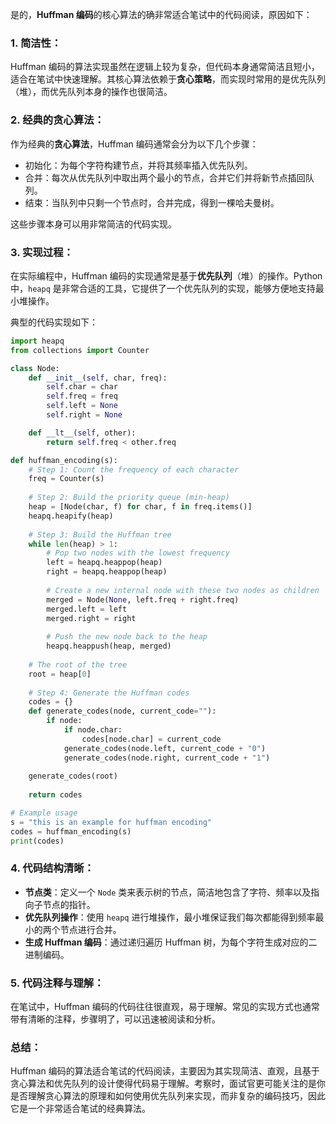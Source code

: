 是的，**Huffman 编码**的核心算法的确非常适合笔试中的代码阅读，原因如下：

### 1. **简洁性**：

Huffman 编码的算法实现虽然在逻辑上较为复杂，但代码本身通常简洁且短小，适合在笔试中快速理解。其核心算法依赖于**贪心策略**，而实现时常用的是优先队列（堆），而优先队列本身的操作也很简洁。

### 2. **经典的贪心算法**：

作为经典的**贪心算法**，Huffman 编码通常会分为以下几个步骤：

- 初始化：为每个字符构建节点，并将其频率插入优先队列。
- 合并：每次从优先队列中取出两个最小的节点，合并它们并将新节点插回队列。
- 结束：当队列中只剩一个节点时，合并完成，得到一棵哈夫曼树。

这些步骤本身可以用非常简洁的代码实现。

### 3. **实现过程**：

在实际编程中，Huffman 编码的实现通常是基于**优先队列**（堆）的操作。Python 中，`heapq` 是非常合适的工具，它提供了一个优先队列的实现，能够方便地支持最小堆操作。

典型的代码实现如下：

```python
import heapq
from collections import Counter

class Node:
    def __init__(self, char, freq):
        self.char = char
        self.freq = freq
        self.left = None
        self.right = None

    def __lt__(self, other):
        return self.freq < other.freq

def huffman_encoding(s):
    # Step 1: Count the frequency of each character
    freq = Counter(s)
    
    # Step 2: Build the priority queue (min-heap)
    heap = [Node(char, f) for char, f in freq.items()]
    heapq.heapify(heap)
    
    # Step 3: Build the Huffman tree
    while len(heap) > 1:
        # Pop two nodes with the lowest frequency
        left = heapq.heappop(heap)
        right = heapq.heappop(heap)
        
        # Create a new internal node with these two nodes as children
        merged = Node(None, left.freq + right.freq)
        merged.left = left
        merged.right = right
        
        # Push the new node back to the heap
        heapq.heappush(heap, merged)
    
    # The root of the tree
    root = heap[0]
    
    # Step 4: Generate the Huffman codes
    codes = {}
    def generate_codes(node, current_code=""):
        if node:
            if node.char:
                codes[node.char] = current_code
            generate_codes(node.left, current_code + "0")
            generate_codes(node.right, current_code + "1")
    
    generate_codes(root)
    
    return codes

# Example usage
s = "this is an example for huffman encoding"
codes = huffman_encoding(s)
print(codes)
```

### 4. **代码结构清晰**：

- **节点类**：定义一个 `Node` 类来表示树的节点，简洁地包含了字符、频率以及指向子节点的指针。
- **优先队列操作**：使用 `heapq` 进行堆操作，最小堆保证我们每次都能得到频率最小的两个节点进行合并。
- **生成 Huffman 编码**：通过递归遍历 Huffman 树，为每个字符生成对应的二进制编码。

### 5. **代码注释与理解**：

在笔试中，Huffman 编码的代码往往很直观，易于理解。常见的实现方式也通常带有清晰的注释，步骤明了，可以迅速被阅读和分析。

### 总结：

Huffman 编码的算法适合笔试的代码阅读，主要因为其实现简洁、直观，且基于贪心算法和优先队列的设计使得代码易于理解。考察时，面试官更可能关注的是你是否理解贪心算法的原理和如何使用优先队列来实现，而非复杂的编码技巧，因此它是一个非常适合笔试的经典算法。